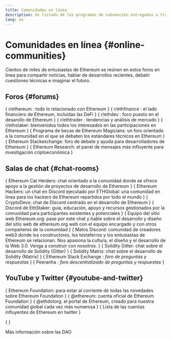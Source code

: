 ```yaml
---
title: Comunidades en línea
description: Un listado de los programas de subvención entregados a través del ecosistema de Ethereum.
lang: es
---
```


# Comunidades en línea \{#online-communities}

Cientos de miles de entusiastas de Ethereum se reúnen en estos foros en línea para compartir noticias, hablar de desarrollos recientes, debatir cuestiones técnicas e imaginar el futuro.

## Foros \{#forums}

{
<SocialListItem socialIcon="reddit"><Link to="https://www.reddit.com/r/ethereum">r/ethereum</Link> : todo lo relacionado con Ethereum</SocialListItem>
}
{
<SocialListItem socialIcon="reddit"><Link to="https://www.reddit.com/r/ethfinance/">r/ethfinance</Link> : el lado financiero de Ethereum, incluidas las DeFi</SocialListItem>
}
{
<SocialListItem socialIcon="reddit"><Link to="https://www.reddit.com/r/ethdev/">r/ethdev</Link> : foco puesto en el desarollo de Ethereum</SocialListItem>
}
{
<SocialListItem socialIcon="reddit"><Link to="https://www.reddit.com/r/ethtrader/">r/ethtrader</Link> : tendencias y análisis de mercado</SocialListItem>
}
{
<SocialListItem socialIcon="reddit"><Link to="https://www.reddit.com/r/ethstaker/">r/ethstaker</Link>: bienvenidos todos los interesados en las participaciones en Ethereum</SocialListItem>
}
{
<SocialListItem socialIcon="webpage"><Link to="https://ethereum-magicians.org">Programa de becas de Ethereum Magicians</Link>: un foro orientado a la comunidad en el que se debaten los estándares técnicos en Ethereum</SocialListItem>
}
{
<SocialListItem socialIcon="stackExchange"><Link to="https://ethereum.stackexchange.com">Ethereum Stackexchange</Link>: foro de debate y ayuda para desarrolladores de Ethereum</SocialListItem>
}
{
<SocialListItem socialIcon="webpage"><Link to="https://ethresear.ch">Ethereum Research</Link>: el panel de mensajes más influyente para investigación criptoeconómica</SocialListItem>
}

## Salas de chat \{#chat-rooms}

{
<SocialListItem socialIcon="discord"><Link to="https://discord.com/invite/Nz6rtfJ8Cu">Ethereum Cat Herders</Link>: chat orientado a la comunidad donde se ofrece apoyo a la gestión de proyectos de desarrollo de Ethereum</SocialListItem>
}
{
<SocialListItem socialIcon="discord"><Link to="https://ethglobal.co/discord">Ethereum Hackers</Link>: un chat en Discord ejecutado por ETHGlobal: una comunidad en línea para los hackers de Ethereum repartidos por todo el mundo</SocialListItem>
}
{
<SocialListItem socialIcon="discord"><Link to="https://discord.gg/5W5tVb3">CryptoDevs</Link>: chat de Discord centrado en el desarrollo de Ethereum</SocialListItem>
}
{
<SocialListItem socialIcon="discord"><Link to="https://discord.gg/ethstaker">Discord de EthStaker</Link>: guía, educación, apoyo y recursos gestionados por la comunidad para participantes existentes y potenciales</SocialListItem>
}
{
<SocialListItem socialIcon="discord"><Link to="https://discord.gg/ethereum-org">Equipo del sitio web Ethereum.org</Link>: pase por este chat y hable sobre el desarrollo y diseño del sitio web de ethereum.org web con el equipo encargado y con otros compañeros de la comunidad</SocialListItem>
}
{
<SocialListItem socialIcon="discord"><Link to="https://discord.matos.club/">Matos Discord</Link>: comunidad de creadores web3 donde los constructores, los testaferros y los entusiastas de Ethereum se relacionan. Nos apasiona la cultura, el diseño y el desarrollo de la Web 3.0. Venga a construir con nosotros.</SocialListItem>
}
{
<SocialListItem socialIcon="webpage"><Link to="https://gitter.im/ethereum/solidity">Solidity Gitter</Link>: chat sobre el desarrollo de Solidity (Gitter)</SocialListItem>
}
{
<SocialListItem socialIcon="webpage"><Link to="https://matrix.to/#/#ethereum_solidity:gitter.im">Solidity Matrix</Link>: chat sobre el desarrollo de Solidity (Matrix)</SocialListItem>
}
{
<SocialListItem socialIcon="webpage"><Link to="https://ethereum.stackexchange.com/">Ethereum Stack Exchange</Link> _: foro de preguntas y respuestas_</SocialListItem>
}
{
<SocialListItem socialIcon="webpage"><Link to="https://peeranha.io/">Peeranha</Link> _: foro descentralizado de preguntas y respuestas_</SocialListItem>
}

## YouTube y Twitter \{#youtube-and-twitter}

{
<SocialListItem socialIcon="youtube"><Link to="https://www.youtube.com/c/EthereumFoundation">Ethereum Foundation</Link>: para estar al corriente de todas las novedades sobre Ethereum Foundation</SocialListItem>
}
{
<SocialListItem socialIcon="twitter"><Link to="https://twitter.com/ethereum">@ethereum</Link>: cuenta oficial de Ethereum Foundation</SocialListItem>
}
{
<SocialListItem socialIcon="twitter"><Link to="https://twitter.com/ethdotorg">@ethdotorg</Link>: el portal de Ethereum, creado para nuestra comunidad global cada vez más numerosa</SocialListItem>
}
{
<SocialListItem socialIcon="webpage"><Link to="https://hive.one/c/ethereum?page=1">Lista de las cuentas influyentes de Ethereum en twitter</Link></SocialListItem>
}

{
<Divider />
}

<Callout emoji=":classical_building:" titleKey="page-community-daos-callout-title" descriptionKey="page-community-daos-callout-description">
  <div>
    <ButtonLink to="/community/get-involved/#decentralized-autonomous-organizations-daos">
      Más información sobre las DAO
    </ButtonLink>
  </div>
</Callout>
